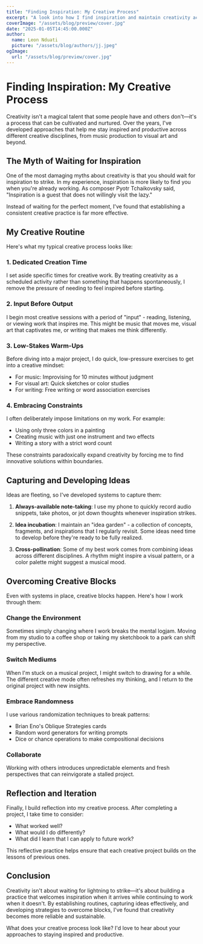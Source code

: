 ```yaml
---
title: "Finding Inspiration: My Creative Process"
excerpt: "A look into how I find inspiration and maintain creativity across different artistic disciplines. From establishing routines to embracing randomness, these approaches help me stay productive and innovative."
coverImage: "/assets/blog/preview/cover.jpg"
date: "2025-01-05T14:45:00.000Z"
author:
  name: Leon Nduati
  picture: "/assets/blog/authors/jj.jpeg"
ogImage:
  url: "/assets/blog/preview/cover.jpg"
---
```


# Finding Inspiration: My Creative Process

Creativity isn't a magical talent that some people have and others don't—it's a process that can be cultivated and nurtured. Over the years, I've developed approaches that help me stay inspired and productive across different creative disciplines, from music production to visual art and beyond.

## The Myth of Waiting for Inspiration

One of the most damaging myths about creativity is that you should wait for inspiration to strike. In my experience, inspiration is more likely to find you when you're already working. As composer Pyotr Tchaikovsky said, "Inspiration is a guest that does not willingly visit the lazy."

Instead of waiting for the perfect moment, I've found that establishing a consistent creative practice is far more effective.

## My Creative Routine

Here's what my typical creative process looks like:

### 1. Dedicated Creation Time

I set aside specific times for creative work. By treating creativity as a scheduled activity rather than something that happens spontaneously, I remove the pressure of needing to feel inspired before starting.

### 2. Input Before Output

I begin most creative sessions with a period of "input" - reading, listening, or viewing work that inspires me. This might be music that moves me, visual art that captivates me, or writing that makes me think differently.

### 3. Low-Stakes Warm-Ups

Before diving into a major project, I do quick, low-pressure exercises to get into a creative mindset:
- For music: Improvising for 10 minutes without judgment
- For visual art: Quick sketches or color studies
- For writing: Free writing or word association exercises

### 4. Embracing Constraints

I often deliberately impose limitations on my work. For example:
- Using only three colors in a painting
- Creating music with just one instrument and two effects
- Writing a story with a strict word count

These constraints paradoxically expand creativity by forcing me to find innovative solutions within boundaries.

## Capturing and Developing Ideas

Ideas are fleeting, so I've developed systems to capture them:

1. **Always-available note-taking**: I use my phone to quickly record audio snippets, take photos, or jot down thoughts whenever inspiration strikes.

2. **Idea incubation**: I maintain an "idea garden" - a collection of concepts, fragments, and inspirations that I regularly revisit. Some ideas need time to develop before they're ready to be fully realized.

3. **Cross-pollination**: Some of my best work comes from combining ideas across different disciplines. A rhythm might inspire a visual pattern, or a color palette might suggest a musical mood.

## Overcoming Creative Blocks

Even with systems in place, creative blocks happen. Here's how I work through them:

### Change the Environment

Sometimes simply changing where I work breaks the mental logjam. Moving from my studio to a coffee shop or taking my sketchbook to a park can shift my perspective.

### Switch Mediums

When I'm stuck on a musical project, I might switch to drawing for a while. The different creative mode often refreshes my thinking, and I return to the original project with new insights.

### Embrace Randomness

I use various randomization techniques to break patterns:
- Brian Eno's Oblique Strategies cards
- Random word generators for writing prompts
- Dice or chance operations to make compositional decisions

### Collaborate

Working with others introduces unpredictable elements and fresh perspectives that can reinvigorate a stalled project.

## Reflection and Iteration

Finally, I build reflection into my creative process. After completing a project, I take time to consider:
- What worked well?
- What would I do differently?
- What did I learn that I can apply to future work?

This reflective practice helps ensure that each creative project builds on the lessons of previous ones.

## Conclusion

Creativity isn't about waiting for lightning to strike—it's about building a practice that welcomes inspiration when it arrives while continuing to work when it doesn't. By establishing routines, capturing ideas effectively, and developing strategies to overcome blocks, I've found that creativity becomes more reliable and sustainable.

What does your creative process look like? I'd love to hear about your approaches to staying inspired and productive.
